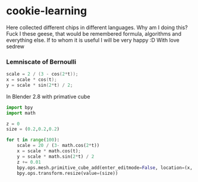 # cookie-learning

Here collected different chips in different languages. Why am I doing this? Fuck I these geese, that would be remembered formula, algorithms and everything else. If to whom it is useful I will be very happy :D With love sedrew

### Lemniscate of Bernoulli
```C
scale = 2 / (3 - cos(2*t));
x = scale * cos(t);
y = scale * sin(2*t) / 2;
```
In Blender 2.8 with primative cube

```py
import bpy
import math

z = 0
size = (0.2,0.2,0.2)

for t in range(100):
    scale = 20 / (3- math.cos(2*t))
    x = scale * math.cos(t);
    y = scale * math.sin(2*t) / 2
    z += 0.01
    bpy.ops.mesh.primitive_cube_add(enter_editmode=False, location=(x, y, 1))
    bpy.ops.transform.resize(value=(size))
```
